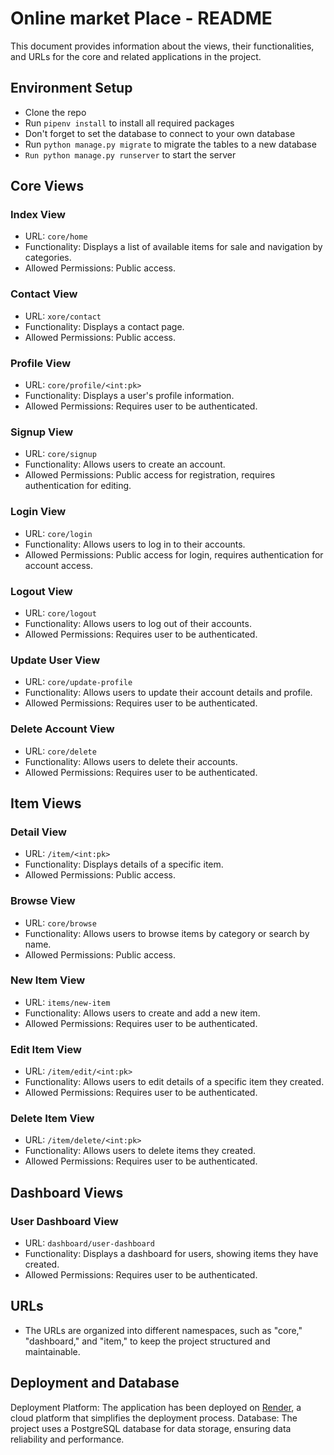 # Online market Place - README

This document provides information about the views, their functionalities, and URLs for the core and related applications in the project.

## Environment Setup

- Clone the repo
- Run `pipenv install` to install all required packages
- Don't forget to set the database to connect to your own database
- Run `python manage.py migrate` to migrate the tables to a new database
- `Run python manage.py runserver` to start the server

## Core Views

### Index View

- URL: `core/home`
- Functionality: Displays a list of available items for sale and navigation by categories.
- Allowed Permissions: Public access.

### Contact View

- URL: `xore/contact`
- Functionality: Displays a contact page.
- Allowed Permissions: Public access.

### Profile View

- URL: `core/profile/<int:pk>`
- Functionality: Displays a user's profile information.
- Allowed Permissions: Requires user to be authenticated.

### Signup View

- URL: `core/signup`
- Functionality: Allows users to create an account.
- Allowed Permissions: Public access for registration, requires authentication for editing.

### Login View

- URL: `core/login`
- Functionality: Allows users to log in to their accounts.
- Allowed Permissions: Public access for login, requires authentication for account access.

### Logout View

- URL: `core/logout`
- Functionality: Allows users to log out of their accounts.
- Allowed Permissions: Requires user to be authenticated.

### Update User View

- URL: `core/update-profile`
- Functionality: Allows users to update their account details and profile.
- Allowed Permissions: Requires user to be authenticated.

### Delete Account View

- URL: `core/delete`
- Functionality: Allows users to delete their accounts.
- Allowed Permissions: Requires user to be authenticated.

## Item Views

### Detail View

- URL: `/item/<int:pk>`
- Functionality: Displays details of a specific item.
- Allowed Permissions: Public access.

### Browse View

- URL: `core/browse`
- Functionality: Allows users to browse items by category or search by name.
- Allowed Permissions: Public access.

### New Item View

- URL: `items/new-item`
- Functionality: Allows users to create and add a new item.
- Allowed Permissions: Requires user to be authenticated.

### Edit Item View

- URL: `/item/edit/<int:pk>`
- Functionality: Allows users to edit details of a specific item they created.
- Allowed Permissions: Requires user to be authenticated.

### Delete Item View

- URL: `/item/delete/<int:pk>`
- Functionality: Allows users to delete items they created.
- Allowed Permissions: Requires user to be authenticated.

## Dashboard Views

### User Dashboard View

- URL: `dashboard/user-dashboard`
- Functionality: Displays a dashboard for users, showing items they have created.
- Allowed Permissions: Requires user to be authenticated.

## URLs

- The URLs are organized into different namespaces, such as "core," "dashboard," and "item," to keep the project structured and maintainable.

## Deployment and Database

Deployment Platform: The application has been deployed on [Render](https://online-market-place-ksqy.onrender.com/), a cloud platform that simplifies the deployment process.
Database: The project uses a PostgreSQL database for data storage, ensuring data reliability and performance.
